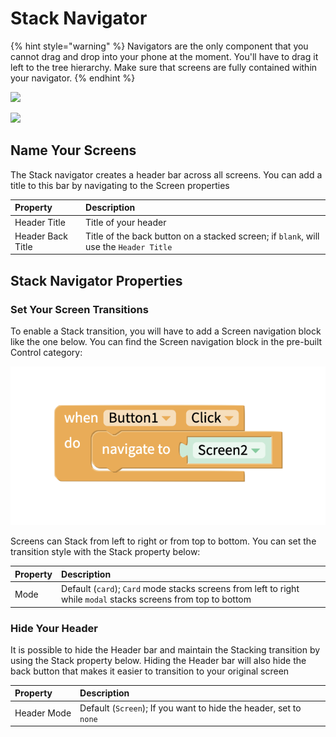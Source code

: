 # Stack Navigator

{% hint style="warning" %}
Navigators are the only component that you cannot drag and drop into your phone at the moment. You'll have to drag it left to the tree hierarchy. Make sure that screens are fully contained within your navigator.
{% endhint %}

![](.gitbook/assets/thunkable-documentation-exhibits-85.png)

![](.gitbook/assets/thunkable-documentation-exhibits-84.png)

## Name Your Screens

The Stack navigator creates a header bar across all screens. You can add a title to this bar by navigating to the Screen properties

| Property | Description |
| :--- | :--- |
| Header Title | Title of your header |
| Header Back Title | Title of the back button on a stacked screen; if `blank`, will use the `Header Title` |

## Stack Navigator Properties

### Set Your Screen Transitions

To enable a Stack transition, you will have to add a Screen navigation block like the one below. You can find the Screen navigation block in the pre-built Control category:

![](.gitbook/assets/btn_click_1.png)

Screens can Stack from left to right or from top to bottom. You can set the transition style with the Stack property below:

| Property | Description |
| :--- | :--- |
| Mode | Default \(`card`\); `Card` mode stacks screens from left to right while `modal` stacks screens from top to bottom |

### Hide Your Header

It is possible to hide the Header bar and maintain the Stacking transition by using the Stack property below. Hiding the Header bar will also hide the back button that makes it easier to transition to your original screen

| Property | Description |
| :--- | :--- |
| Header Mode | Default \(`Screen`\); If you want to hide the header, set to `none` |

